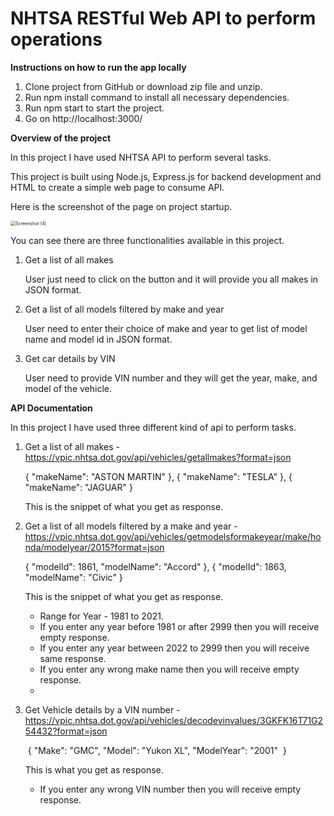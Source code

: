 # NHTSA RESTful Web API to perform operations 



**Instructions on how to run the app locally**

1. Clone project from GitHub or download zip file and unzip.
2. Run npm install command to install all necessary dependencies.
3. Run npm start to start the project. 
4. Go on http://localhost:3000/ 

**Overview of the project**

In this project I have used NHTSA API to perform several tasks.

This project is built using Node.js, Express.js for backend development and HTML to create a simple web page to consume API.

Here is the screenshot of the page on project startup.

<img src="C:\Users\Karan\Pictures\Screenshots\Screenshot (4).png" alt="Screenshot (4)" style="zoom:50%;" />

You can see there are three functionalities available in this project.

1. Get a list of all makes

   User just need to click on the button and it will provide you all makes in JSON format.

2. Get a list of all models filtered by make and year

   User need to enter their choice of make and year to get list of model name and model id in JSON format.

3. Get car details by VIN

   User need to provide VIN number and they will get the year, make, and model of the vehicle.

**API Documentation**

In this project I have used three different kind of api to perform tasks.

1. Get a list of all makes - https://vpic.nhtsa.dot.gov/api/vehicles/getallmakes?format=json

    {
       "makeName": "ASTON MARTIN"
     },
     {
       "makeName": "TESLA"
     },
     {
       "makeName": "JAGUAR"
     }

   This is the snippet of what you get as response.

2. Get a list of all models filtered by a make and year -  https://vpic.nhtsa.dot.gov/api/vehicles/getmodelsformakeyear/make/honda/modelyear/2015?format=json

   {
       "modelId": 1861,
       "modelName": "Accord"
     },
     {
       "modelId": 1863,
       "modelName": "Civic"
     }

   This is the snippet of what you get as response.

   -  Range for Year - 1981 to 2021.
   - If you enter any year before 1981 or after 2999 then you will receive empty response.
   - If you enter any year between 2022 to 2999 then you will receive same response.
   - If you enter any wrong make name then you will receive empty response.
   - 

3. Get Vehicle details by a VIN number - https://vpic.nhtsa.dot.gov/api/vehicles/decodevinvalues/3GKFK16T71G254432?format=json

   ​	{
     "Make": "GMC",
     "Model": "Yukon XL",
     "ModelYear": "2001"
   ​	}

   This is what you get as response.

   - If you enter any wrong VIN number then you will receive empty response.
